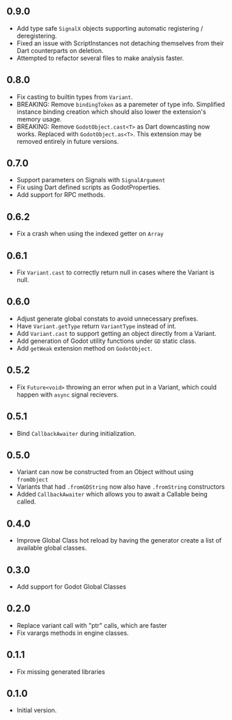 ## 0.9.0

- Add type safe `SignalX` objects supporting automatic registering / deregistering.
- Fixed an issue with ScriptInstances not detaching themselves from their Dart counterparts on deletion.
- Attempted to refactor several files to make analysis faster.

## 0.8.0

- Fix casting to builtin types from `Variant`.
- BREAKING: Remove `bindingToken` as a paremeter of type info. Simplified instance binding creation which should also lower the extension's memory usage.
- BREAKING: Remove `GodotObject.cast<T>` as Dart downcasting now works. Replaced with `GodotObject.as<T>`. This extension may be removed entirely in future versions.

## 0.7.0

- Support parameters on Signals with `SignalArgument`
- Fix using Dart defined scripts as GodotProperties.
- Add support for RPC methods.

## 0.6.2

- Fix a crash when using the indexed getter on `Array`

## 0.6.1

- Fix `Variant.cast` to correctly return null in cases where the Variant is null.

## 0.6.0

- Adjust generate global constats to avoid unnecessary prefixes.
- Have `Variant.getType` return `VariantType` instead of int.
- Add `Variant.cast` to support getting an object directly from a Variant.
- Add generation of Godot utility functions under `GD` static class.
- Add `getWeak` extension method on `GodotObject`.

## 0.5.2

- Fix `Future<void>` throwing an error when put in a Variant, which could happen with `async` signal recievers.

## 0.5.1

- Bind `CallbackAwaiter` during initialization.

## 0.5.0

- Variant can now be constructed from an Object without using `fromObject`
- Variants that had `.fromGDString` now also have `.fromString` constructors
- Added `CallbackAwaiter` which allows you to await a Callable being called.

## 0.4.0

- Improve Global Class hot reload by having the generator create a list of available global classes.

## 0.3.0

- Add support for Godot Global Classes

## 0.2.0

- Replace variant call with "ptr" calls, which are faster
- Fix varargs methods in engine classes.

## 0.1.1

- Fix missing generated libraries

## 0.1.0

- Initial version.
